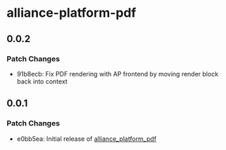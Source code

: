 # alliance-platform-pdf

## 0.0.2

### Patch Changes

- 91b8ecb: Fix PDF rendering with AP frontend by moving render block back into context

## 0.0.1

### Patch Changes

- e0bb5ea: Initial release of [alliance_platform_pdf](https://alliance-platform.readthedocs.io/projects/pdf)

